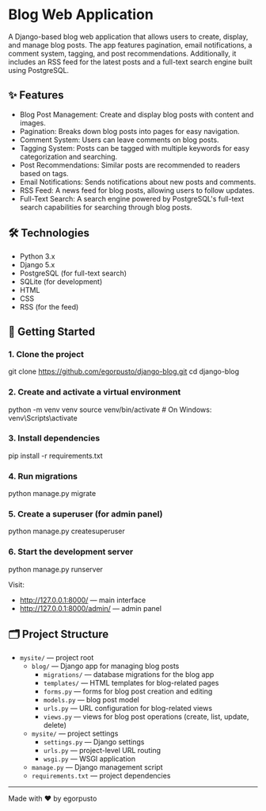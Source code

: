 # Blog Web Application

A Django-based blog web application that allows users to create, display, and manage blog posts. The app features pagination, email notifications, a comment system, tagging, and post recommendations. Additionally, it includes an RSS feed for the latest posts and a full-text search engine built using PostgreSQL.

## ✨ Features

- Blog Post Management: Create and display blog posts with content and images.
- Pagination: Breaks down blog posts into pages for easy navigation.
- Comment System: Users can leave comments on blog posts.
- Tagging System: Posts can be tagged with multiple keywords for easy categorization and searching.
- Post Recommendations: Similar posts are recommended to readers based on tags.
- Email Notifications: Sends notifications about new posts and comments.
- RSS Feed: A news feed for blog posts, allowing users to follow updates.
- Full-Text Search: A search engine powered by PostgreSQL's full-text search capabilities for searching through blog posts.

## 🛠 Technologies

- Python 3.x
- Django 5.x
- PostgreSQL (for full-text search)
- SQLite (for development)
- HTML
- CSS
- RSS (for the feed)

## 🚀 Getting Started

### 1. Clone the project

git clone https://github.com/egorpusto/django-blog.git
cd django-blog

### 2. Create and activate a virtual environment

python -m venv venv
source venv/bin/activate  # On Windows: venv\Scripts\activate

### 3. Install dependencies

pip install -r requirements.txt

### 4. Run migrations

python manage.py migrate

### 5. Create a superuser (for admin panel)

python manage.py createsuperuser

### 6. Start the development server

python manage.py runserver

Visit:

- http://127.0.0.1:8000/ — main interface
- http://127.0.0.1:8000/admin/ — admin panel

## 🗂 Project Structure

- `mysite/` — project root  
  - `blog/` — Django app for managing blog posts 
    - `migrations/` — database migrations for the blog app
    - `templates/` —  HTML templates for blog-related pages
    - `forms.py` — forms for blog post creation and editing
    - `models.py` — blog post model
    - `urls.py` —  URL configuration for blog-related views
    - `views.py` — views for blog post operations (create, list, update, delete)
  - `mysite/` — project settings  
    - `settings.py` — Django settings  
    - `urls.py` — project-level URL routing  
    - `wsgi.py` — WSGI application  
  - `manage.py` — Django management script  
  - `requirements.txt` — project dependencies  

---

Made with ❤️ by egorpusto